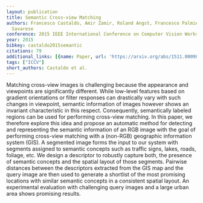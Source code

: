 ```yaml
---
layout: publication
title: Semantic Cross-view Matching
authors: Francesco Castaldo, Amir Zamir, Roland Angst, Francesco Palmieri, Silvio
  Savarese
conference: 2015 IEEE International Conference on Computer Vision Workshop (ICCVW)
year: 2015
bibkey: castaldo2015semantic
citations: 79
additional_links: [{name: Paper, url: 'https://arxiv.org/abs/1511.00098'}]
tags: ["ICCV"]
short_authors: Castaldo et al.
---
```

Matching cross-view images is challenging because the appearance and
viewpoints are significantly different. While low-level features based on
gradient orientations or filter responses can drastically vary with such
changes in viewpoint, semantic information of images however shows an invariant
characteristic in this respect. Consequently, semantically labeled regions can
be used for performing cross-view matching. In this paper, we therefore explore
this idea and propose an automatic method for detecting and representing the
semantic information of an RGB image with the goal of performing cross-view
matching with a (non-RGB) geographic information system (GIS). A segmented
image forms the input to our system with segments assigned to semantic concepts
such as traffic signs, lakes, roads, foliage, etc. We design a descriptor to
robustly capture both, the presence of semantic concepts and the spatial layout
of those segments. Pairwise distances between the descriptors extracted from
the GIS map and the query image are then used to generate a shortlist of the
most promising locations with similar semantic concepts in a consistent spatial
layout. An experimental evaluation with challenging query images and a large
urban area shows promising results.